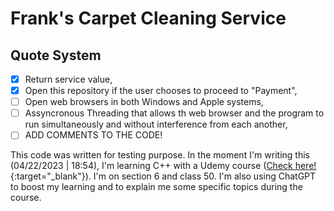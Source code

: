 # Frank's Carpet Cleaning Service
## Quote System

- [x] Return service value,
- [x] Open this repository if the user chooses to proceed to "Payment",
- [ ] Open web browsers in both Windows and Apple systems,
- [ ] Assyncronous Threading that allows th web browser and the program to run simultaneously and without interference from each another,
- [ ] ADD COMMENTS TO THE CODE!

This code was written for testing purpose. In the moment I'm writing this (04/22/2023 | 18:54), I'm learning C++ with a Udemy course ([Check here!](https://www.udemy.com/course/beginning-c-plus-plus-programming/){:target="_blank"}). I'm on section 6 and class 50. I'm also using ChatGPT to boost my learning and to explain me some specific topics during the course.
